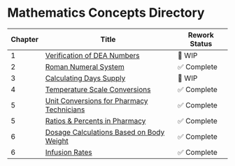# Mathematics Concepts Directory

| Chapter | Title | Rework Status |
|---------|-------|---------------|
| 1 | [Verification of DEA Numbers](./dea_numbers.md) | 🚧 WIP |
| 2 | [Roman Numeral System](./roman_numerals.md) | ✅ Complete |
| 3 | [Calculating Days Supply](./days_supply.md) | 🚧 WIP |
| 4 | [Temperature Scale Conversions](./temperature_scale_conversions.md) | ✅ Complete |
| 5 | [Unit Conversions for Pharmacy Technicians](./unit_conversions.md) | ✅ Complete |
| 5 | [Ratios & Percents in Pharmacy](./percents_ratios.md) | ✅ Complete |
| 6 | [Dosage Calculations Based on Body Weight](./body_weight_calculations.md) | ✅ Complete |
| 6 | [Infusion Rates](./flow_drip_rate.md) | ✅ Complete |
